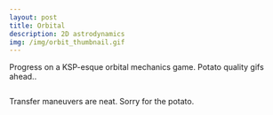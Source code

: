 ```yaml
---
layout: post
title: Orbital
description: 2D astrodynamics
img: /img/orbit_thumbnail.gif
---
```


Progress on a KSP-esque orbital mechanics game. Potato quality gifs ahead..
<div style="text-align:center">
    <img class="two" src="{{ site.baseurl }}/img/stable_orbit.gif" alt="" title="Stable orbit"/>
</div>

Transfer maneuvers are neat. Sorry for the potato.
<div style="text-align:center">
    <img class="two" src="{{ site.baseurl }}/img/transfer_maneuvers-even_potatoier.gif" alt="" title="Transfers"/>
</div>
<br/>
